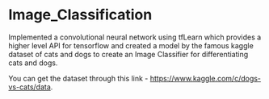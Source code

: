 # Image_Classification
Implemented a convolutional neural network using tfLearn which provides a higher level API for tensorflow and created a model by the famous kaggle dataset of cats and dogs to create an Image Classifier for differentiating cats and dogs.

You can get the dataset through this link - https://www.kaggle.com/c/dogs-vs-cats/data.

